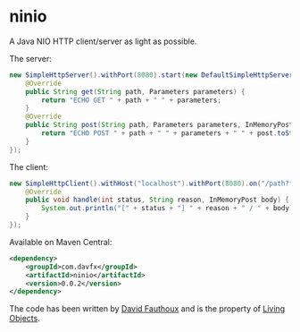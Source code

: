ninio
=====

A Java NIO HTTP client/server as light as possible.


The server:

```java
new SimpleHttpServer().withPort(8080).start(new DefaultSimpleHttpServerHandler() {
	@Override
	public String get(String path, Parameters parameters) {
		return "ECHO GET " + path + " " + parameters;
	}
	@Override
	public String post(String path, Parameters parameters, InMemoryPost post) {
		return "ECHO POST " + path + " " + parameters + " " + post.toString();
	}
});
```

The client:

```java
new SimpleHttpClient().withHost("localhost").withPort(8080).on("/path?foo=bar").send(new SimpleHttpClientHandler() {
	@Override
	public void handle(int status, String reason, InMemoryPost body) {
		System.out.println("[" + status + "] " + reason + " / " + body);
	}
});
```

Available on Maven Central:

```xml
<dependency>
	<groupId>com.davfx</groupId>
	<artifactId>ninio</artifactId>
	<version>0.0.2</version>
</dependency>
```

The code has been written by [David Fauthoux](davfx.com) and is the property of [Living Objects](livingobjects.com).
